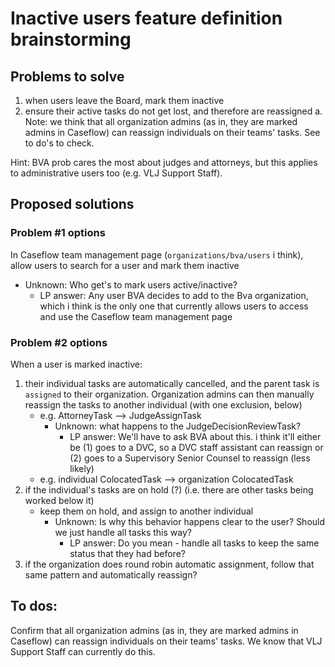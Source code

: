 # Inactive users feature definition brainstorming

## Problems to solve

1. when users leave the Board, mark them inactive 
2. ensure their active tasks do not get lost, and therefore are reassigned
    a. Note: we think that all organization admins (as in, they are marked admins in Caseflow) can reassign individuals on their teams' tasks. See to do's to check.

Hint: BVA prob cares the most about judges and attorneys, but this applies to administrative users too (e.g. VLJ Support Staff). 

## Proposed solutions

### Problem #1 options

In Caseflow team management page (`organizations/bva/users` i think), allow users to search for a user and mark them inactive

* Unknown: Who get's to mark users active/inactive?
    - LP answer: Any user BVA decides to add to the Bva organization, which i think is the only one that currently allows users to access and use the Caseflow team management page

### Problem #2 options 

When a user is marked inactive:

1. their individual tasks are automatically cancelled, and the parent task is `assigned` to their organization. Organization admins can then manually reassign the tasks to another individual (with one exclusion, below)
    * e.g. AttorneyTask --> JudgeAssignTask
        - Unknown: what happens to the JudgeDecisionReviewTask?
            * LP answer: We'll have to ask BVA about this. i think it'll either be (1) goes to a DVC, so a DVC staff assistant can reassign or (2) goes to a Supervisory Senior Counsel to reassign (less likely)
    * e.g. individual ColocatedTask --> organization ColocatedTask
2. if the individual's tasks are on hold (?) (i.e. there are other tasks being worked below it)
    * keep them on hold, and assign to another individual
        - Unknown: Is why this behavior happens clear to the user? Should we just handle all tasks this way?
            * LP answer: Do you mean - handle all tasks to keep the same status that they had before? 
3. if the organization does round robin automatic assignment, follow that same pattern and automatically reassign?

## To dos:

Confirm that all organization admins (as in, they are marked admins in Caseflow) can reassign individuals on their teams' tasks. We know that VLJ Support Staff can currently do this.
